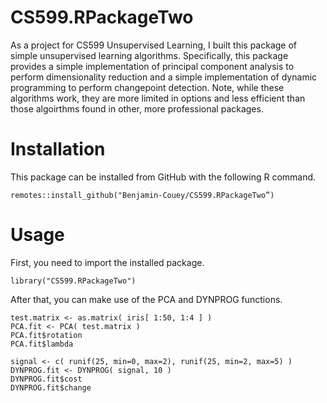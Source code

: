 # CS599.RPackageTwo

As a project for CS599 Unsupervised Learning, I built this package of simple
unsupervised learning algorithms. Specifically, this package provides a simple
implementation of principal component analysis to perform dimensionality
reduction and a simple implementation of dynamic programming to perform
changepoint detection. Note, while these algorithms work, they are more limited
in options and less efficient than those algoirthms found in other, more
professional packages.

# Installation

This package can be installed from GitHub with the following R command.

```
remotes::install_github("Benjamin-Couey/CS599.RPackageTwo”)
```

# Usage

First, you need to import the installed package.

```
library("CS599.RPackageTwo")
```

After that, you can make use of the PCA and DYNPROG functions.
```
test.matrix <- as.matrix( iris[ 1:50, 1:4 ] )
PCA.fit <- PCA( test.matrix )
PCA.fit$rotation
PCA.fit$lambda
```

```
signal <- c( runif(25, min=0, max=2), runif(25, min=2, max=5) )
DYNPROG.fit <- DYNPROG( signal, 10 )
DYNPROG.fit$cost
DYNPROG.fit$change
```
